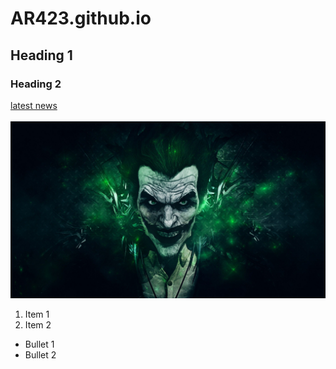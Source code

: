 # AR423.github.io
## Heading 1
### Heading 2
[latest news](https://www.youtube.com/watch?v=dQw4w9WgXcQ)
<br><br>
<img src = "759517.jpg">
1. Item 1
2. Item 2
* Bullet 1
* Bullet 2
